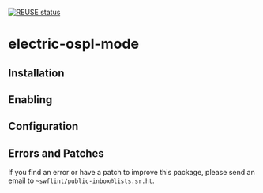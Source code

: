 [![REUSE status](https://api.reuse.software/badge/git.sr.ht/~swflint/electric-ospl-mode)](https://api.reuse.software/info/git.sr.ht/~swflint/electric-ospl-mode)

# electric-ospl-mode

## Installation

## Enabling

## Configuration

## Errors and Patches

If you find an error or have a patch to improve this package, please
send an email to `~swflint/public-inbox@lists.sr.ht`.
